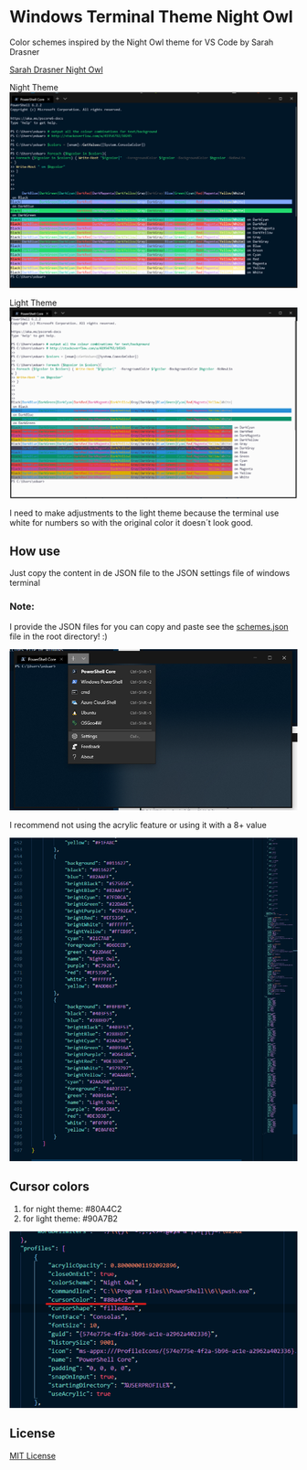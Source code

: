 # Windows Terminal Theme Night Owl

Color schemes inspired by the Night Owl theme for VS Code by Sarah Drasner

[Sarah Drasner Night Owl](https://github.com/sdras/night-owl-vscode-theme)

Night Theme
![Image night theme](img/night_owl_windows_terminal.png)

Light Theme
![Image night theme](img/light_owl_windows_terminal.png)

I need to make adjustments to the light theme because the terminal use white 
for numbers so with the original color it doesn´t look good.

## How use

Just copy the content in de JSON file to the JSON settings file of windows 
terminal

### Note:

I provide the JSON files for you can copy and paste see the [schemes.json](schemes.json) file in the root directory! :)

![settings](img/settings.png)

I recommend not using the acrylic feature or using it with a 8+ value

![settings2](img/settings2.png)

## Cursor colors

1. for night theme: #80A4C2
2. for light theme: #90A7B2

![cursor](img/cursor_color.png)

## License

[MIT License](LICENSE.md)
